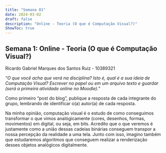 ```yaml
---
title: "Semana 01"
date: 2024-03-02
draft: false
description: "Online - Teoria (O que é Computação Visual?)" 
ShowToc: true
---
```

## **Semana 1: Online - Teoria (O que é Computação Visual?)**

Ricardo Gabriel Marques dos Santos Ruiz - 10389321

*“O que você acha que verá na disciplina? Isto é, qual é a sua ideia de Computação Visual? Escrever no papel ou em um arquivo texto e guardar (será a primeira atividade online no Moodle).”*

Como primeiro “post do blog”, publique a resposta de cada integrante do grupo, lembrando de identificar o(a) autor(a) de cada resposta.

Na minha opinião, computação visual é o estudo de como conseguimos transformar o que vimos analógicamente (cores, desenhos, formas, movimentos) em digital, ou seja, em bits. Acredito que o que veremos é justamente como a união dessas cadeias binárias conseguem transpor a nossa percepção da realidade a uma tela. Junto com isso, imagino também que estudaremos algoritmos que conseguem realizar a renderização desses objetos analógicos digitalmente.
